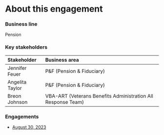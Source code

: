 # About this engagement

### Business line

Pension

### Key stakeholders

|Stakeholder|Business area|
|:--|:--|
|Jennifer Feuer|P&F (Pension & Fiduciary)|
|Angelita Taylor|P&F (Pension & Fiduciary)|
|Breon Johnson|VBA-ART (Veterans Benefits Administration All Response Team)|

### Engagements

- [August 30, 2023](https://github.com/department-of-veterans-affairs/va.gov-team/blob/master/products/ask-va/research/Business%20line%20engagement/Pension/August%2030%2C%202023.md)
